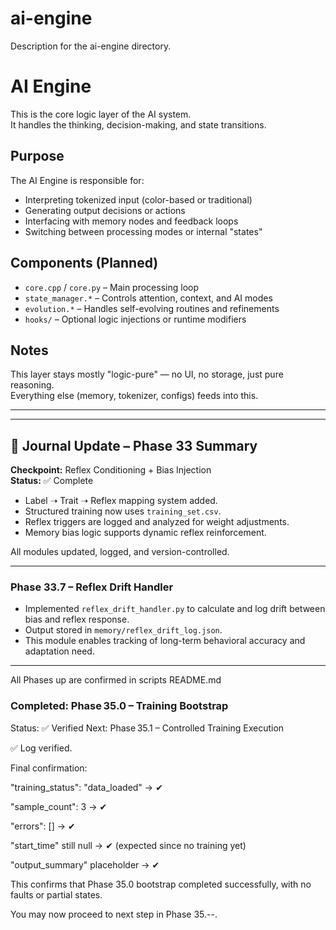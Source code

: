 # ai-engine
Description for the ai-engine directory.

# AI Engine

This is the core logic layer of the AI system.  
It handles the thinking, decision-making, and state transitions.

## Purpose
The AI Engine is responsible for:

- Interpreting tokenized input (color-based or traditional)
- Generating output decisions or actions
- Interfacing with memory nodes and feedback loops
- Switching between processing modes or internal "states"

## Components (Planned)
- `core.cpp` / `core.py` – Main processing loop
- `state_manager.*` – Controls attention, context, and AI modes
- `evolution.*` – Handles self-evolving routines and refinements
- `hooks/` – Optional logic injections or runtime modifiers

## Notes
This layer stays mostly "logic-pure" — no UI, no storage, just pure reasoning.  
Everything else (memory, tokenizer, configs) feeds into this.

_____________________________________________________________________

---

## 🧠 Journal Update – Phase 33 Summary

**Checkpoint:** Reflex Conditioning + Bias Injection  
**Status:** ✅ Complete  

- Label ➝ Trait ➝ Reflex mapping system added.
- Structured training now uses `training_set.csv`.
- Reflex triggers are logged and analyzed for weight adjustments.
- Memory bias logic supports dynamic reflex reinforcement.

All modules updated, logged, and version-controlled.

________________________________________________________________________

### Phase 33.7 – Reflex Drift Handler

- Implemented `reflex_drift_handler.py` to calculate and log drift between bias and reflex response.
- Output stored in `memory/reflex_drift_log.json`.
- This module enables tracking of long-term behavioral accuracy and adaptation need.

________________________________________________________________________

All Phases up are confirmed in scripts README.md

### Completed: Phase 35.0 – Training Bootstrap

Status: ✅ Verified
Next: Phase 35.1 – Controlled Training Execution

✅ Log verified.

Final confirmation:

"training_status": "data_loaded" → ✔

"sample_count": 3 → ✔

"errors": [] → ✔

"start_time" still null → ✔ (expected since no training yet)

"output_summary" placeholder → ✔

This confirms that Phase 35.0 bootstrap completed successfully, with no faults or partial states.

You may now proceed to next step in Phase 35.--.